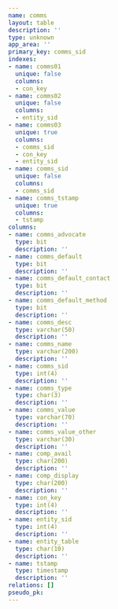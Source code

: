 ```yaml
---
name: comms
layout: table
description: ''
type: unknown
app_area: ''
primary_key: comms_sid
indexes:
- name: comms01
  unique: false
  columns:
  - con_key
- name: comms02
  unique: false
  columns:
  - entity_sid
- name: comms03
  unique: true
  columns:
  - comms_sid
  - con_key
  - entity_sid
- name: comms_sid
  unique: false
  columns:
  - comms_sid
- name: comms_tstamp
  unique: true
  columns:
  - tstamp
columns:
- name: comms_advocate
  type: bit
  description: ''
- name: comms_default
  type: bit
  description: ''
- name: comms_default_contact
  type: bit
  description: ''
- name: comms_default_method
  type: bit
  description: ''
- name: comms_desc
  type: varchar(50)
  description: ''
- name: comms_name
  type: varchar(200)
  description: ''
- name: comms_sid
  type: int(4)
  description: ''
- name: comms_type
  type: char(3)
  description: ''
- name: comms_value
  type: varchar(70)
  description: ''
- name: comms_value_other
  type: varchar(30)
  description: ''
- name: comp_avail
  type: char(200)
  description: ''
- name: comp_display
  type: char(200)
  description: ''
- name: con_key
  type: int(4)
  description: ''
- name: entity_sid
  type: int(4)
  description: ''
- name: entity_table
  type: char(10)
  description: ''
- name: tstamp
  type: timestamp
  description: ''
relations: []
pseudo_pk: 
---
```


